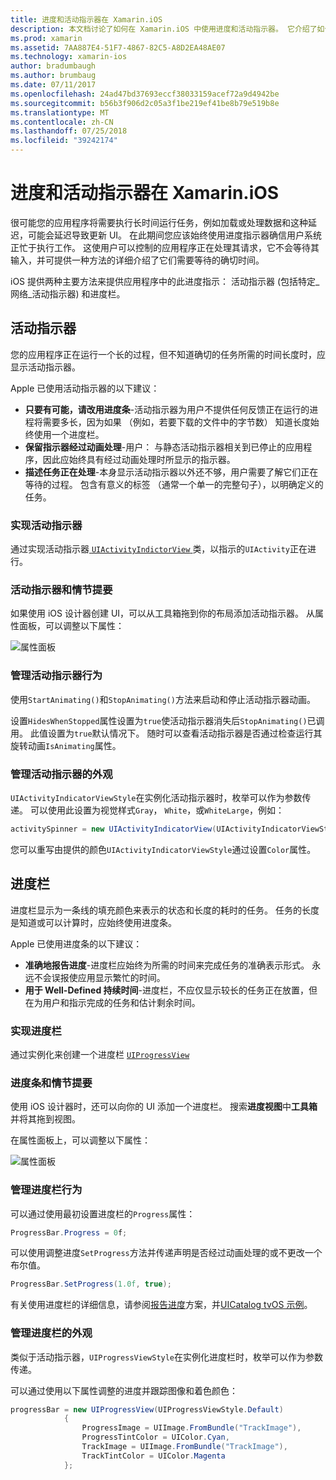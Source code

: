 ```yaml
---
title: 进度和活动指示器在 Xamarin.iOS
description: 本文档讨论了如何在 Xamarin.iOS 中使用进度和活动指示器。 它介绍了如何使用它们以编程方式和使用演示图板。
ms.prod: xamarin
ms.assetid: 7AA887E4-51F7-4867-82C5-A8D2EA48AE07
ms.technology: xamarin-ios
author: bradumbaugh
ms.author: brumbaug
ms.date: 07/11/2017
ms.openlocfilehash: 24ad47bd37693eccf38033159acef72a9d4942be
ms.sourcegitcommit: b56b3f906d2c05a3f1be219ef41be8b79e519b8e
ms.translationtype: MT
ms.contentlocale: zh-CN
ms.lasthandoff: 07/25/2018
ms.locfileid: "39242174"
---
```

# <a name="progress-and-activity-indicators-in-xamarinios"></a>进度和活动指示器在 Xamarin.iOS

很可能您的应用程序将需要执行长时间运行任务，例如加载或处理数据和这种延迟，可能会延迟导致更新 UI。 在此期间您应该始终使用进度指示器确信用户系统正忙于执行工作。 这使用户可以控制的应用程序正在处理其请求，它不会等待其输入，并可提供一种方法的详细介绍了它们需要等待的确切时间。

iOS 提供两种主要方法来提供应用程序中的此进度指示： 活动指示器 (包括特定_网络_活动指示器) 和进度栏。

## <a name="activity-indicator"></a>活动指示器

您的应用程序正在运行一个长的过程，但不知道确切的任务所需的时间长度时，应显示活动指示器。

Apple 已使用活动指示器的以下建议：

- **只要有可能，请改用进度条**-活动指示器为用户不提供任何反馈正在运行的进程将需要多长，因为如果 （例如，若要下载的文件中的字节数） 知道长度始终使用一个进度栏。
- **保留指示器经过动画处理**-用户： 与静态活动指示器相关到已停止的应用程序，因此应始终具有经过动画处理时所显示的指示器。
- **描述任务正在处理**-本身显示活动指示器以外还不够，用户需要了解它们正在等待的过程。 包含有意义的标签 （通常一个单一的完整句子），以明确定义的任务。

### <a name="implementing-an-activity-indicator"></a>实现活动指示器

通过实现活动指示器[ `UIActivityIndictorView` ](https://developer.xamarin.com/api/type/UIKit.UIActivityIndicatorView/)类，以指示的`UIActivity`正在进行。

### <a name="activity-indicators-and-storyboards"></a>活动指示器和情节提要

如果使用 iOS 设计器创建 UI，可以从工具箱拖到你的布局添加活动指示器。 从属性面板，可以调整以下属性：

![属性面板](progress-activity-indicator-images/progress-indicator1.png)

### <a name="managing-activity-indicator-behavior"></a>管理活动指示器行为

使用`StartAnimating()`和`StopAnimating()`方法来启动和停止活动指示器动画。

设置`HidesWhenStopped`属性设置为`true`使活动指示器消失后`StopAnimating()`已调用。 此值设置为`true`默认情况下。 随时可以查看活动指示器是否通过检查运行其旋转动画`IsAnimating`属性。 


### <a name="managing-activity-indicator-appearances"></a>管理活动指示器的外观

`UIActivityIndicatorViewStyle`在实例化活动指示器时，枚举可以作为参数传递。 可以使用此设置为视觉样式`Gray`， `White`，或`WhiteLarge`，例如：

```csharp
activitySpinner = new UIActivityIndicatorView(UIActivityIndicatorViewStyle.WhiteLarge);
```

您可以重写由提供的颜色`UIActivityIndicatorViewStyle`通过设置`Color`属性。

## <a name="progress-bar"></a>进度栏

进度栏显示为一条线的填充颜色来表示的状态和长度的耗时的任务。 任务的长度是知道或可以计算时，应始终使用进度条。

Apple 已使用进度条的以下建议：

- **准确地报告进度**-进度栏应始终为所需的时间来完成任务的准确表示形式。 永远不会误报使应用显示繁忙的时间。
- **用于 Well-Defined 持续时间**-进度栏，不应仅显示较长的任务正在放置，但在为用户和指示完成的任务和估计剩余时间。

### <a name="implementing-an-progress-bar"></a>实现进度栏

通过实例化来创建一个进度栏 [`UIProgressView`](https://developer.xamarin.com/api/type/UIKit.UIProgressView/)

### <a name="progress-bars-and-storyboards"></a>进度条和情节提要

使用 iOS 设计器时，还可以向你的 UI 添加一个进度栏。 搜索**进度视图**中**工具箱**并将其拖到视图。

在属性面板上，可以调整以下属性：

![属性面板](progress-activity-indicator-images/progress-indicator3.png)


### <a name="managing-progress-bar-behavior"></a>管理进度栏行为

可以通过使用最初设置进度栏的`Progress`属性：

```csharp
ProgressBar.Progress = 0f;
```

可以使用调整进度`SetProgress`方法并传递声明是否经过动画处理的或不更改一个布尔值。

```csharp
ProgressBar.SetProgress(1.0f, true);
```

有关使用进度栏的详细信息，请参阅[报告进度](https://github.com/xamarin/recipes/tree/master/Recipes/cross-platform/networking/download_progress)方案，并[UICatalog tvOS 示例](https://developer.xamarin.com/samples/monotouch/tvos/UICatalog/)。

### <a name="managing-progress-bar-appearance"></a>管理进度栏的外观

类似于活动指示器，`UIProgressViewStyle`在实例化进度栏时，枚举可以作为参数传递。

可以通过使用以下属性调整的进度并跟踪图像和着色颜色：

```csharp
progressBar = new UIProgressView(UIProgressViewStyle.Default)
            {
                ProgressImage = UIImage.FromBundle("TrackImage"),
                ProgressTintColor = UIColor.Cyan,
                TrackImage = UIImage.FromBundle("TrackImage"),
                TrackTintColor = UIColor.Magenta
            }; 
```



